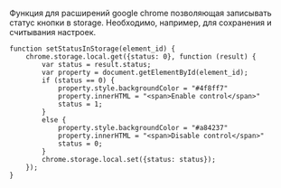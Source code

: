 
Функция для расширений google chrome позволяющая записывать статус кнопки в storage. Необходимо, например, для сохранения и считывания настроек.

```
function setStatusInStorage(element_id) {
    chrome.storage.local.get({status: 0}, function (result) {
        var status = result.status;
        var property = document.getElementById(element_id);
        if (status == 0) {
            property.style.backgroundColor = "#4f8ff7"
            property.innerHTML = "<span>Enable control</span>"
            status = 1;
        }
        else {
            property.style.backgroundColor = "#a84237"
            property.innerHTML = "<span>Disable control</span>"
            status = 0;
        }
        chrome.storage.local.set({status: status});
    });
}
```
